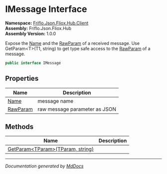 ﻿<!--  
  <auto-generated>   
    The contents of this file were generated by a tool.  
    Changes to this file may be list if the file is regenerated  
  </auto-generated>   
-->

# IMessage Interface

**Namespace:** [Friflo.Json.Fliox.Hub.Client](../index.md)  
**Assembly:** Friflo.Json.Fliox.Hub  
**Assembly Version:** 1.0.0

Expose the [Name](properties/Name.md) and the [RawParam](properties/RawParam.md) of a received message. Use GetParam\<T\>(T1, string) to get type safe access to the [RawParam](properties/RawParam.md) of a message. 

```csharp
public interface IMessage
```

## Properties

| Name                               | Description                   |
| ---------------------------------- | ----------------------------- |
| [Name](properties/Name.md)         | message name                  |
| [RawParam](properties/RawParam.md) | raw message parameter as JSON |

## Methods

| Name                                                      | Description |
| --------------------------------------------------------- | ----------- |
| [GetParam\<TParam\>(TParam, string)](methods/GetParam.md) |             |

___

*Documentation generated by [MdDocs](https://github.com/ap0llo/mddocs)*
